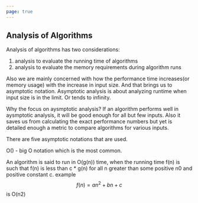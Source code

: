 ```yaml
---
page: true
---
```

## Analysis of Algorithms

Analysis of algorithms has two considerations:
1) analysis to evaluate the running time of algorithms
2) analysis to evaluate the memory requirements during algorithm runs

Also we are mainly concerned with how the performance time increases(or memory usage) with the increase in input size.
And that brings us to asymptotic notation.
Asymptotic analysis is about analyzing runtime when input size is in the limit. Or tends to infinity.
 
Why the focus on aysmptotic analysis?
If an algorithm performs well in aysmptotic analysis, it will be good enough for all but few inputs.
Also it saves us from calculating the exact performance numbers but yet is detailed enough a metric to compare algorithms for various inputs.


There are five asymptotic notations that are used.

O() - big O notation which is the most common.

An algorithm is said to run in O(g(n)) time, when the running time f(n) is such that f(n) is less than c * g(n) for all n greater than some positive n0 and positive constant c.
example $$ f(n) = an^2 + bn +c $$ is O(n2) 

